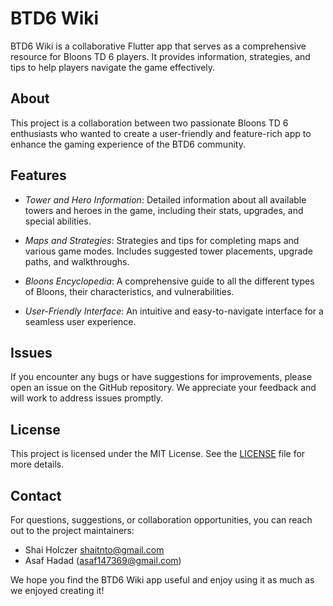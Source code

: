 # BTD6 Wiki

BTD6 Wiki is a collaborative Flutter app that serves as a comprehensive resource for Bloons TD 6 players. It provides information, strategies, and tips to help players navigate the game effectively.

## About

This project is a collaboration between two passionate Bloons TD 6 enthusiasts who wanted to create a user-friendly and feature-rich app to enhance the gaming experience of the BTD6 community.

## Features

- *Tower and Hero Information*: Detailed information about all available towers and heroes in the game, including their stats, upgrades, and special abilities.

- *Maps and Strategies*: Strategies and tips for completing maps and various game modes. Includes suggested tower placements, upgrade paths, and walkthroughs.

- *Bloons Encyclopedia*: A comprehensive guide to all the different types of Bloons, their characteristics, and vulnerabilities.

- *User-Friendly Interface*: An intuitive and easy-to-navigate interface for a seamless user experience.

## Issues

If you encounter any bugs or have suggestions for improvements, please open an issue on the GitHub repository. We appreciate your feedback and will work to address issues promptly.

## License

This project is licensed under the MIT License. See the [LICENSE](LICENSE) file for more details.

## Contact

For questions, suggestions, or collaboration opportunities, you can reach out to the project maintainers:

- Shai Holczer shaitnto@gmail.com
- Asaf Hadad (asaf147369@gmail.com)

We hope you find the BTD6 Wiki app useful and enjoy using it as much as we enjoyed creating it!
